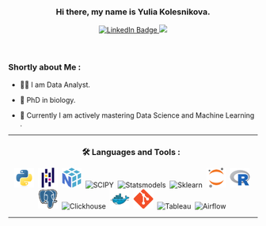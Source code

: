 <div id="header" align="center"><h3> Hi there, my name is Yulia Kolesnikova.</h></div>
 <div id="socials" align="center"><div id="badges">
  <a href="https://www.linkedin.com/in/yulia-kolesnikova-5a1b59165/">
    <img src="https://img.shields.io/badge/LinkedIn-blue?style=for-the-badge&logo=linkedin&logoColor=white" alt="LinkedIn Badge"/>
  </a>
  <a href="https://t.me/Vaanry">
    <img src="https://img.shields.io/badge/Telegram-2CA5E0?style=for-the-badge&logo=telegram&logoColor=white"/>
  </a>
</div> 
  <div id="badges" align="center"><img src="https://komarev.com/ghpvc/?username=vaanry&style=flat-square&color=red" alt=""/></div>
<div align="left">&nbsp;
  
### Shortly about Me : 
 
- :woman_scientist: I am Data Analyst.

- :dna: PhD in biology.

- 🌱 Currently I am actively mastering Data Science and Machine Learning .
  
 ---
 
</b>

</div>

  
  ### :hammer_and_wrench: Languages and Tools : &nbsp;
  
  <img src="https://github.com/devicons/devicon/blob/master/icons/python/python-original.svg" title="Python" alt="Python" width="40" height="40"/>&nbsp;
  <img src="https://github.com/devicons/devicon/blob/master/icons/pandas/pandas-original.svg" title="Pandas" alt="Pandas" width="40" height="40"/>&nbsp;
  <img src="https://github.com/devicons/devicon/blob/master/icons/numpy/numpy-original.svg" title="Numpy" alt="Numpy" width="40" height="40"/>&nbsp;
  <img src="https://upload.wikimedia.org/wikipedia/commons/thumb/b/b2/SCIPY_2.svg/640px-SCIPY_2.svg.png" title="SCIPY" alt="SCIPY" width="40" height="40"/>&nbsp;
  <img src="https://www.statsmodels.org/stable/_images/statsmodels-logo-v2-no-text.svg" title="Statsmodels" alt="Statsmodels" width="40" height="40"/>&nbsp;
  <img src="https://e7.pngegg.com/pngimages/309/384/png-clipart-scikit-learn-python-computer-icons-scikit-machine-learning-learning-text-orange-thumbnail.png" title="Sklearn"  alt="Sklearn" width="40" height="40"/>&nbsp;
  <img src="https://github.com/devicons/devicon/blob/master/icons/jupyter/jupyter-original.svg"  title="Jupyter" alt="Jupyter" width="40" height="40"/>&nbsp;
  <img src="https://github.com/devicons/devicon/blob/master/icons/r/r-original.svg" title="R" alt="R" width="40" height="40"/>&nbsp;
  <img src="https://github.com/devicons/devicon/blob/master/icons/postgresql/postgresql-original.svg" title="Postgresql" alt="Postgresql" width="40" height="40"/>&nbsp;
  <img src="https://cdn.worldvectorlogo.com/logos/clickhouse.svg" title="Clickhouse"  alt="Clickhouse" width="40" height="40"/>&nbsp;
  <img src="https://github.com/devicons/devicon/blob/master/icons/docker/docker-original.svg" title="Docker" alt="Docker" width="40" height="40"/>&nbsp;
  <img src="https://github.com/devicons/devicon/blob/master/icons/git/git-original.svg" title="Git" alt="Git " width="40" height="40"/>&nbsp;
  <img src="https://www.svgrepo.com/show/354428/tableau-icon.svg" title="Tableau" alt="Tableau" width="40" height="40"/>&nbsp;
  <img src="https://www.svgrepo.com/show/353380/airflow.svg" title="Airflow" alt="Airflow" width="40" height="40"/>&nbsp;
  
  
 ---
<!--
**Vaanry/Vaanry** is a ✨ _special_ ✨ repository because its `README.md` (this file) appears on your GitHub profile.
Here are some ideas to get you started:

- 🔭 I’m currently working on ...
- 🌱 I’m currently learning ...
- 👯 I’m looking to collaborate on ...
- 🤔 I’m looking for help with ...
- 💬 Ask me about ...
- 📫 How to reach me: ...
- 😄 Pronouns: ...
- ⚡ Fun fact: ...
-->
